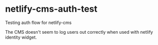 # netlify-cms-auth-test
Testing auth flow for netlify-cms

The CMS doesn't seem to log users out correctly when used with netlify identity widget.
